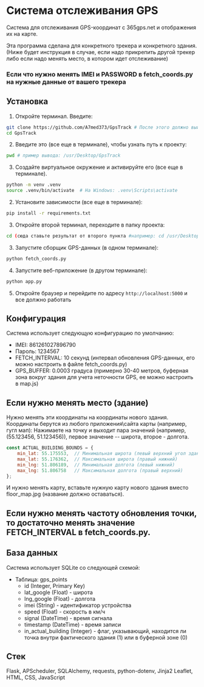 # Система отслеживания GPS

Система для отслеживания GPS-координат с 365gps.net и отображения их на карте.

Эта программа сделана для конкретного трекера и конкретного здания. (Ниже будет инструкция в случае, 
если надо прикрепить другой трекер либо если надо менять место, в котором идет отслеживание)

### Если что нужно менять IMEI и PASSWORD в fetch_coords.py на нужные данные от вашего трекера

## Установка

1. Откройте терминал. Введите:

```bash
git clone https://github.com/A7med373/GpsTrack # После этого должно выйти сообщение, что репозиторий успешно клонирован
cd GpsTrack 
```

2. Введите это (все еще в терминале), чтобы узнать путь к проекту:

```bash
pwd # пример вывода: /usr/Desktop/GpsTrack
```


3. Создайте виртуальное окружение и активируйте его (все еще в терминале).

```bash
python -m venv .venv
source .venv/bin/activate  # На Windows: .venv\Scripts\activate
```

2. Установите зависимости (все еще в терминале):
```bash
pip install -r requirements.txt
```

3. Откройте второй терминал, переходите в папку проекта:
```bash
cd (сюда ставьте результат от второго пункта #например: cd /usr/Desktop/GpsTrack)
```

3. Запустите сборщик GPS-данных (в одном терминале):
```bash
python fetch_coords.py
```

4. Запустите веб-приложение (в другом терминале):
```bash
python app.py
```

5. Откройте браузер и перейдите по адресу `http://localhost:5000` и все должно работать


## Конфигурация

Система использует следующую конфигурацию по умолчанию:
- IMEI: 861261027896790
- Пароль: 1234567
- FETCH_INTERVAL: 10 секунд (интервал обновления GPS-данных, его можно настроить в файле fetch_coords.py)
- GPS_BUFFER: 0.0003 градуса (примерно 30-40 метров, буферная зона вокруг здания для учета неточности GPS, ее можно настроить в map.js)

## Если нужно менять место (здание)
Нужно менять эти координаты на координаты нового здания.
Координаты берутся из любого приложения\сайта карты (например, гугл мап):
Нажимаете на точку и выходит пара значений (например, (55.123456, 51.123456)), первое значение -- широта, второе - долгота.

```js
const ACTUAL_BUILDING_BOUNDS = {
    min_lat: 55.175553,  // Минимальная широта (левый верхний угол здания)
    max_lat: 55.176362,  // Максимальная широта (правый нижний)
    min_lng: 51.806189,  // Минимальная долгота (левый нижний)
    max_lng: 51.806758   // Максимальная долгота (правый верхний)
};
```

И нужно менять карту, вставьте нужную карту нового здания вместо floor_map.jpg (название должно оставаться).

## Если нужно менять частоту обновления точки, то достаточно менять значение FETCH_INTERVAL в fetch_coords.py.

## База данных

Система использует SQLite со следующей схемой:
- Таблица: gps_points
  - id (Integer, Primary Key)
  - lat_google (Float) - широта
  - lng_google (Float) - долгота
  - imei (String) - идентификатор устройства
  - speed (Float) - скорость в км/ч
  - signal (DateTime) - время сигнала
  - timestamp (DateTime) - время записи
  - in_actual_building (Integer) - флаг, указывающий, находится ли точка внутри фактического здания (1) или в буферной зоне (0)

## Стек

Flask, APScheduler, SQLAlchemy, requests, python-dotenv, Jinja2
Leaflet, HTML, CSS, JavaScript